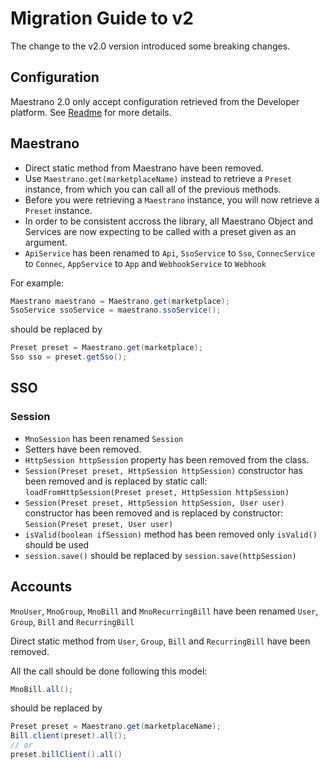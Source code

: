 # Migration Guide to v2

The change to the v2.0 version introduced some breaking changes.

## Configuration

Maestrano 2.0 only accept configuration retrieved from the Developer platform. See [Readme](README.md) for more details.

## Maestrano

- Direct static method from Maestrano have been removed.
- Use `Maestrano.get(marketplaceName)` instead to retrieve a `Preset` instance, from which you can call all of the previous methods.
- Before you were retrieving a `Maestrano` instance, you will now retrieve a `Preset` instance.
- In order to be consistent accross the library, all Maestrano Object and Services are now expecting to be called with a preset given as an argument.
- `ApiService` has been renamed to `Api`, `SsoService` to `Sso`, `ConnecService` to `Connec`, `AppService` to `App` and `WebhookService` to `Webhook`


For example:
```java
Maestrano maestrano = Maestrano.get(marketplace);
SsoService ssoService = maestrano.ssoService();
```
should be replaced by

```java
Preset preset = Maestrano.get(marketplace);
Sso sso = preset.getSso();
```

## SSO

### Session

- `MnoSession` has been renamed `Session`
- Setters have been removed.
- `HttpSession httpSession` property has been removed from the class. 
- `Session(Preset preset, HttpSession httpSession)` constructor has been removed and is replaced by static call: `loadFromHttpSession(Preset preset, HttpSession httpSession)`
- `Session(Preset preset, HttpSession httpSession, User user)` constructor has been removed and is replaced by constructor: `Session(Preset preset, User user)`
- `isValid(boolean ifSession)` method has been removed only `isValid()` should be used
- `session.save()` should be replaced by `session.save(httpSession)`



## Accounts

`MnoUser`, `MnoGroup`, `MnoBill` and `MnoRecurringBill` have been renamed `User`, `Group`, `Bill` and `RecurringBill`

Direct static method from `User`, `Group`, `Bill` and `RecurringBill` have been removed.

All the call should be done following this model:

```java
MnoBill.all();
```
should be replaced by

```java
Preset preset = Maestrano.get(marketplaceName);
Bill.client(preset).all();
// or 
preset.billClient().all()
```
